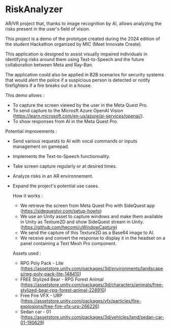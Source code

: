 # RiskAnalyzer
AR/VR project that, thanks to image recognition by AI, allows analyzing the risks present in the user's field of vision.

This project is a demo of the prototype created during the 2024 edition of the student Hackathon organized by MIC (Meet Innovate Create).

This application is designed to assist visually impaired individuals in identifying risks around them using Text-to-Speech and the future collaboration between Meta and Ray-Ban.

The application could also be applied in B2B scenarios for security systems that would alert the police if a suspicious person is detected or notify firefighters if a fire breaks out in a house.

This demo allows : 

- To capture the screen viewed by the user in the Meta Quest Pro.
- To send capture to the Microsft Azure OpenAI Vision (https://learn.microsoft.com/en-us/azure/ai-services/openai/).
- To show responses from AI in the Meta Quest Pro.

Potential improvements :

- Send various requests to AI with vocal commands or inputs management on gamepad.
- Implements the Text-to-Speech functionnality.
- Take screen capture regularly or at desired times.
- Analyze risks in an AR environnement.
- Expand the project's potential use cases.

  How it works :

  - We retrieve the screen from Meta Quest Pro with SideQuest app (https://sidequestvr.com/setup-howto)
  - We use an Unity asset to capture windows and make them available in Unity as Texture2D and show SideQuest stream in Unity. (https://github.com/hecomi/uWindowCapture)
  - We send the capture of this Texture2D as a Base64 image to AI.
  - We receive and convert the response to display it in the headset on a panel containing a Text Mesh Pro component.
 
  Assets used : 
  - RPG Poly Pack - Lite (https://assetstore.unity.com/packages/3d/environments/landscapes/rpg-poly-pack-lite-148410)
  - FREE Stylized Bear - RPG Forest Animal (https://assetstore.unity.com/packages/3d/characters/animals/free-stylized-bear-rpg-forest-animal-228910)
  - Free Fire VFX - URP (https://assetstore.unity.com/packages/vfx/particles/fire-explosions/free-fire-vfx-urp-266226)
  - Sedan car - 01 (https://assetstore.unity.com/packages/3d/vehicles/land/sedan-car-01-190629)
